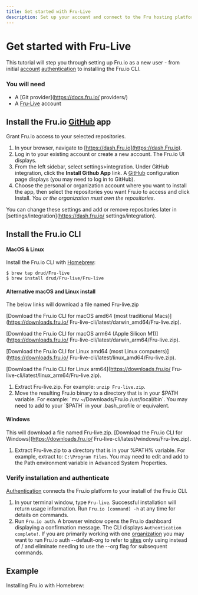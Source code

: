 ```yaml
---
title: Get started with Fru-Live
description: Set up your account and connect to the Fru hosting platform
---
```

# Get started with Fru-Live

This tutorial will step you through setting up Fru.io as a new user - from initial [account](account-types.md) [authentication](authentication.md) to installing the Fru.io CLI.

### You will need
- A [Git provider](https://docs.fru.io/ providers/)
- A [Fru-Live](https://dash.Fru.io) account

## Install the Fru.io [GitHub](github.md) app
Grant Fru.io access to your selected repositories.
1. In your browser, navigate to [https://dash.Fru.io](https://dash.Fru.io).
2. Log in to your existing account or create a new account. The Fru.io UI displays.
3. From the left sidebar, select settings>integration. Under GitHub integration, click the **Install Github App** link. A [GitHub](github.md) configuration page displays (you may need to log in to GitHub).
4. Choose the personal or organization account where you want to install the app, then select the repositories you want Fru.io to access and click Install. *You or the organization must own the repositories*.

You can change these settings and add or remove repositories later in [settings/integration](https://dash.fru.io/ settings/integration).

## Install the Fru.io CLI
#### MacOS & Linux
Install the Fru.io CLI with [Homebrew](https://brew.sh):

```
$ brew tap drud/Fru-live
$ brew install drud/Fru-live/Fru-live
```

#### Alternative macOS and Linux install
The below links will download a file named Fru-live.zip

[Download the Fru.io CLI for macOS amd64 (most traditional Macs)](https://downloads.fru.io/ Fru-live-cli/latest/darwin_amd64/Fru-live.zip).

[Download the Fru.io CLI for macOS arm64 (Apple Silicon M1)](https://downloads.fru.io/ Fru-live-cli/latest/darwin_arm64/Fru-live.zip).

[Download the Fru.io CLI for Linux amd64 (most Linux computers)](https://downloads.fru.io/ Fru-live-cli/latest/linux_amd64/Fru-live.zip).

[Download the Fru.io CLI for Linux arm64](https://downloads.fru.io/ Fru-live-cli/latest/linux_arm64/Fru-live.zip).

1. Extract Fru-live.zip. For example: `unzip Fru-live.zip`.
2. Move the resulting Fru.io binary to a directory that is in your $PATH variable. For example: `mv ~/Downloads/Fru.io /usr/local/bin`. You may need to add to your `$PATH` in your .bash_profile or equivalent.

#### Windows
This will download a file named Fru-live.zip.
[Download the Fru.io CLI for Windows](https://downloads.fru.io/ Fru-live-cli/latest/windows/Fru-live.zip).

1. Extract Fru-live.zip to a directory that is in your %PATH% variable. For example, extract to: `C:\Program Files`. You may need to edit and add to the Path environment variable in Advanced System Properties.

### Verify installation and authenticate
[Authentication](authentication.md) connects the Fru.io platform to your install of the Fru.io CLI.

1. In your terminal window, type `Fru-live`. Successful installation will return usage information. Run `Fru.io [command] -h` at any time for details on commands.
2. Run `Fru.io auth`. A browser window opens the Fru.io dashboard displaying a confirmation message.
  The CLI displays `Authentication complete!`. If you are primarily working with one [organization](organizations.md) you may want to run Fru.io auth --default-org <org> to refer to [sites](sites.md) only using <site> instead of <org>/<site> and eliminate needing to use the --org <org> flag for subsequent commands.

## Example
Installing Fru.io with Homebrew:<script id="asciicast-358907" src="https://asciinema.org/a/358907.js" async></script>

